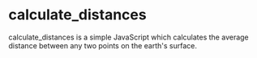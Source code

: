 # calculate_distances
calculate_distances is a simple JavaScript which calculates the average distance between any two points on the earth's surface.

